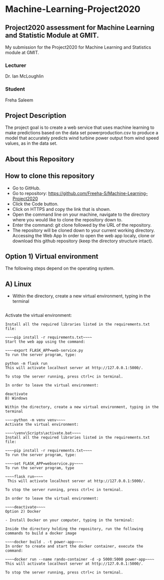 # Machine-Learning-Project2020
## Project2020 assessment for Machine Learning and Statistic Module at GMIT.
My submission for the Project2020 for Machine Learning and Statistics module at GMIT.

### Lecturer
Dr. Ian McLoughlin
### Student
Freha Saleem
## Project Description
The project goal is to  create a web service that uses machine learning to make predictions based on the data set powerproduction.csv to produce a model that accurately predicts wind turbine power output from wind speed
values, as in the data set.

## About this Repository


## How to clone this repository
- Go to GitHub.
- Go to  repository: https://github.com/Freeha-S/Machine-Learning-Project2020
- Click the Code button.
- Click on HTTPS and copy the link that is shown.
- Open the command line on your machine, navigate to the directory where you would like to clone the repository down to.
- Enter the command: git clone followed by the URL of the repository.
- The repository will be cloned down to your current working directory.
Accessing the Web App
In order to open the web app localy, clone or download this github repository (keep the directory structure intact).

## Option 1) Virtual environment

The following steps depend on the operating system.

## A) Linux

- Within the directory, create a new virtual environment, typing in the terminal

~~~~python -m venv venv
~~~~
Activate the virtual environment:

~~~~source venv/bin/activate ~~~~
Install all the required libraries listed in the requirements.txt file:

~~~~pip install -r requirements.txt~~~~
Start the web app using the command:

~~~~export FLASK_APP=web-service.py
To run the server program, type:

python -m flask run
This will activate localhost server at http://127.0.0.1:5000/.

To stop the server running, press ctrl+c in terminal.

In order to leave the virtual environment:

deactivate
B) Windows

Within the directory, create a new virtual environment, typing in the terminal

~~~~python -m venv venv~~~~
Activate the virtual environment:

~~~~\venv\Scripts\activate.bat~~~~
Install all the required libraries listed in the requirements.txt file:

~~~~pip install -r requirements.txt~~~~
To run the server program, type:

~~~~set FLASK_APP=webservice.py~~~~
To run the server program, type

~~~~flask run~~~~
 This will activate localhost server at http://127.0.0.1:5000/.

To stop the server running, press ctrl+c in terminal.

In order to leave the virtual environment:

~~~~deactivate~~~~
Option 2) Docker

- Install Docker on your computer, typing in the terminal:

Inside the directory holding the repository, run the following commands to build a docker image

~~~~docker build . -t power-app~~~~
In order to create and start the docker container, execute the command:

~~~~docker run --name rando-container -d -p 5000:5000 power-app~~~~
This will activate localhost server at http://127.0.0.1:5000/.

To stop the server running, press ctrl+c in terminal.
